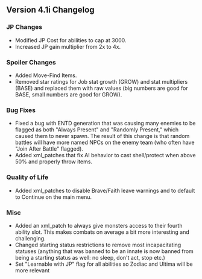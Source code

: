 ## Version 4.1i Changelog

### JP Changes

- Modified JP Cost for abilities to cap at 3000.
- Increased JP gain multiplier from 2x to 4x.

### Spoiler Changes

- Added Move-Find Items.
- Removed star ratings for Job stat growth (GROW) and stat multipliers (BASE) and replaced them with raw values (big numbers are good for BASE, small numbers are good for GROW).

### Bug Fixes

- Fixed a bug with ENTD generation that was causing many enemies to be flagged as both "Always Present" and "Randomly Present," which caused them to never spawn. The result of this change is that random battles will have more named NPCs on the enemy team (who often have "Join After Battle" flagged).
- Added xml_patches that fix AI behavior to cast shell/protect when above 50% and properly throw items.

### Quality of Life

- Added xml_patches to disable Brave/Faith leave warnings and to default to Continue on the main menu.

### Misc

- Added an xml_patch to always give monsters access to their fourth ability slot. This makes combats on average a bit more interesting and challenging.
- Changed starting status restrictions to remove most incapacitating statuses (anything that was banned to be an innate is now banned from being a starting status as well: no sleep, don't act, stop etc.)
- Set "Learnable with JP" flag for all abilities so Zodiac and Ultima will be more relevant
